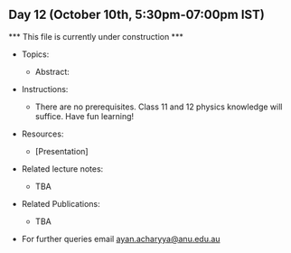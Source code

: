 ## Day 12 (October 10th, 5:30pm-07:00pm IST)
*** This file is currently under construction ***
* Topics:
  * <Some title>
    
    Abstract: <Some abstract>

* Instructions:
  * There are no prerequisites. Class 11 and 12 physics knowledge will suffice. Have fun learning!

* Resources:
  * [Presentation]

* Related lecture notes:
  * TBA

* Related Publications:
  * TBA
  
* For further queries email ayan.acharyya@anu.edu.au
